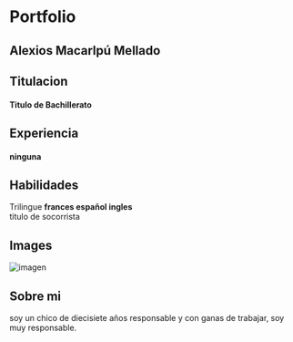 # Portfolio

## Alexios Macarlpú Mellado

## Titulacion
#### Titulo de Bachillerato
## Experiencia
#### ninguna
## Habilidades

Trilingue **frances español ingles**  
titulo de socorrista


## Images

![imagen](https://diocesanos.es/blogs/equipotic/wp-content/uploads/sites/2/2015/07/programacion.png)

## Sobre mi

soy un chico de diecisiete años responsable y con ganas de trabajar, soy muy responsable.
